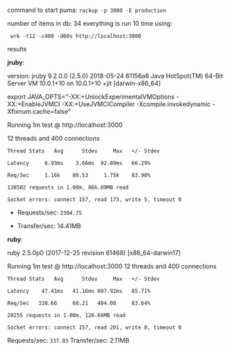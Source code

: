 command to start puma: `rackup -p 3000 -E production`

number of items in db: 34
everything is run 10 time using:

` wrk -t12 -c400 -d60s http://localhost:3000`

results

 **jruby**:

 version: jruby 9.2.0.0 (2.5.0) 2018-05-24 81156a8 Java HotSpot(TM) 64-Bit Server VM 10.0.1+10 on 10.0.1+10 +jit [darwin-x86_64]

 export JAVA_OPTS="-XX:+UnlockExperimentalVMOptions -XX:+EnableJVMCI -XX:+UseJVMCICompiler -Xcompile.invokedynamic -Xfixnum.cache=false"

Running 1m test @ http://localhost:3000

  12 threads and 400 connections

    Thread Stats   Avg      Stdev     Max   +/- Stdev

    Latency     6.93ms    3.66ms  92.89ms   66.29%

    Req/Sec     1.16k    80.53     1.75k    83.90%

    138502 requests in 1.00m, 866.09MB read

    Socket errors: connect 157, read 173, write 5, timeout 0

- Requests/sec:   `2304.75`

- Transfer/sec:     14.41MB

 **ruby**:

ruby 2.5.0p0 (2017-12-25 revision 61468) [x86_64-darwin17]

Running 1m test @ http://localhost:3000
  12 threads and 400 connections

	Thread Stats   Avg      Stdev     Max   +/- Stdev

    Latency    47.41ms   41.16ms 607.92ms   85.71%

    Req/Sec   338.66     68.21   404.00     83.64%

    20255 requests in 1.00m, 126.66MB read

    Socket errors: connect 157, read 201, write 8, timeout 0

Requests/sec:    `337.03`
Transfer/sec:      2.11MB
